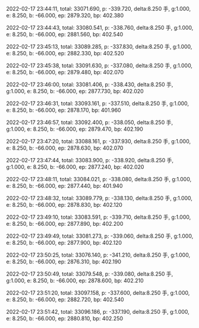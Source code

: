 2022-02-17 23:44:11, total: 33071.690, p: -339.720, delta:8.250 手, g:1.000, e: 8.250, b: -66.000, ep: 2879.320, bp: 402.380

2022-02-17 23:44:43, total: 33080.541, p: -338.760, delta:8.250 手, g:1.000, e: 8.250, b: -66.000, ep: 2881.560, bp: 402.540

2022-02-17 23:45:13, total: 33089.285, p: -337.830, delta:8.250 手, g:1.000, e: 8.250, b: -66.000, ep: 2882.330, bp: 402.520

2022-02-17 23:45:38, total: 33091.630, p: -337.080, delta:8.250 手, g:1.000, e: 8.250, b: -66.000, ep: 2879.480, bp: 402.070

2022-02-17 23:46:00, total: 33081.406, p: -338.430, delta:8.250 手, g:1.000, e: 8.250, b: -66.000, ep: 2877.730, bp: 402.020

2022-02-17 23:46:31, total: 33093.161, p: -337.510, delta:8.250 手, g:1.000, e: 8.250, b: -66.000, ep: 2878.170, bp: 401.960

2022-02-17 23:46:57, total: 33092.400, p: -338.050, delta:8.250 手, g:1.000, e: 8.250, b: -66.000, ep: 2879.470, bp: 402.190

2022-02-17 23:47:20, total: 33088.161, p: -337.930, delta:8.250 手, g:1.000, e: 8.250, b: -66.000, ep: 2878.630, bp: 402.070

2022-02-17 23:47:44, total: 33083.900, p: -338.920, delta:8.250 手, g:1.000, e: 8.250, b: -66.000, ep: 2877.240, bp: 402.020

2022-02-17 23:48:11, total: 33084.021, p: -338.080, delta:8.250 手, g:1.000, e: 8.250, b: -66.000, ep: 2877.440, bp: 401.940

2022-02-17 23:48:32, total: 33089.779, p: -338.130, delta:8.250 手, g:1.000, e: 8.250, b: -66.000, ep: 2878.830, bp: 402.120

2022-02-17 23:49:10, total: 33083.591, p: -339.710, delta:8.250 手, g:1.000, e: 8.250, b: -66.000, ep: 2877.890, bp: 402.200

2022-02-17 23:49:49, total: 33081.273, p: -339.060, delta:8.250 手, g:1.000, e: 8.250, b: -66.000, ep: 2877.900, bp: 402.120

2022-02-17 23:50:25, total: 33076.140, p: -341.210, delta:8.250 手, g:1.000, e: 8.250, b: -66.000, ep: 2876.310, bp: 402.190

2022-02-17 23:50:49, total: 33079.548, p: -339.080, delta:8.250 手, g:1.000, e: 8.250, b: -66.000, ep: 2878.600, bp: 402.210

2022-02-17 23:51:20, total: 33097.158, p: -337.600, delta:8.250 手, g:1.000, e: 8.250, b: -66.000, ep: 2882.720, bp: 402.540

2022-02-17 23:51:42, total: 33096.186, p: -337.190, delta:8.250 手, g:1.000, e: 8.250, b: -66.000, ep: 2880.810, bp: 402.250